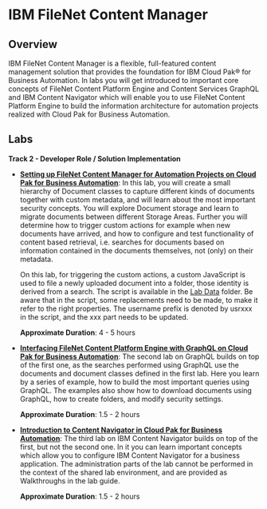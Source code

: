 # IBM FileNet Content Manager

## Overview

IBM FileNet Content Manager is a flexible, full-featured content management solution that provides the foundation for IBM Cloud Pak® for Business Automation. In labs you will get introduced to important core concepts of FileNet Content Platform Engine and Content Services GraphQL and IBM Content Navigator which will enable you to use FileNet Content Platform Engine to build the information architecture for automation projects realized with Cloud Pak for Business Automation. 

## Labs

**Track 2 - Developer Role / Solution Implementation**

- **[Setting up FileNet Content Manager for Automation Projects on Cloud Pak for Business Automation](CONTENT%20Lab%201%20-%20CPE.pdf)**:
  In this lab, you will create a small hierarchy of Document classes to
  capture different kinds of documents together with custom metadata,
  and will learn about the most important security concepts. You will
  explore Document storage and learn to migrate documents between
  different Storage Areas.  Further you will determine how to trigger
  custom actions for example when new documents have arrived, and how to
  configure and test functionality of content based retrieval,
  i.e. searches for documents based on information contained in the
  documents themselves, not (only) on their metadata.

  On this lab, for triggering the custom actions, a custom JavaScript is
  used to file a newly uploaded document into a folder, those identity
  is derived from a search. The script is available in the [Lab
  Data](Lab%20Data) folder. Be aware that in the script, some
  replacements need to be made, to make it refer to the right
  properties. The username prefix is denoted by usrxxx in the script,
  and the xxx part needs to be updated.

  **Approximate Duration**: 4 - 5 hours

- **[Interfacing FileNet Content Platform Engine with GraphQL on Cloud Pak for Business Automation](CONTENT%20Lab%202%20-%20GraphQL.pdf)**:
  The second lab on GraphQL builds on top of the first one, as the
  searches performed using GraphQL use the documents and document
  classes defined in the first lab.  Here you learn by a series of
  example, how to build the most important queries using GraphQL.  The
  examples also show how to download documents using GraphQL, how to
  create folders, and modify security settings.

  **Approximate Duration**: 1.5 - 2 hours

- **[Introduction to Content Navigator in Cloud Pak for Business Automation](CONTENT%20Lab%203%20-%20ICN.pdf)**:
  The third lab on IBM Content Navigator builds on top of the first, but not the second one.
  In it you can learn important concepts which allow you to configure IBM Content Navigator for a business application.
  The administration parts of the lab cannot be performed in the context of the shared lab environment, and
  are provided as Walkthroughs in the lab guide.
  
  **Approximate Duration**: 1.5 - 2 hours

<!--
- **[AI-Powered Insights from FileNet Documents](CONTENT%20LAB%204%20-%20ICA.pdf)**:
  The fourth lab demonstrates how IBM Content Assistant leverages Artificial Intelligence to extract information and insights from documents
  stored in an IBM FileNet Content Engine Object Store. It ensures secure access by restricting query results to documents the user is authorized
  to view.

  The lab begins with an introduction to the IBM Content Assistant user interface, presented as an AI chat window in the lower-right corner of an
  IBM Content Navigator desktop. It also highlights the "Ask the Repository" feature, which enables users to query the AI across all documents
  in the FileNet repository.
  
  The second part of the lab explores the underlying architecture. It explains the components of the IBM Content Assistant add-on and how they
  enable integration with custom applications via the FileNet Content Engine API—such as the Client Onboarding Application.
  
  The final section provides GraphQL example mutations and queries, which can be used as blueprints in such integrations.

  **Approximate Duration**: 2 - 3 hours
-->   
